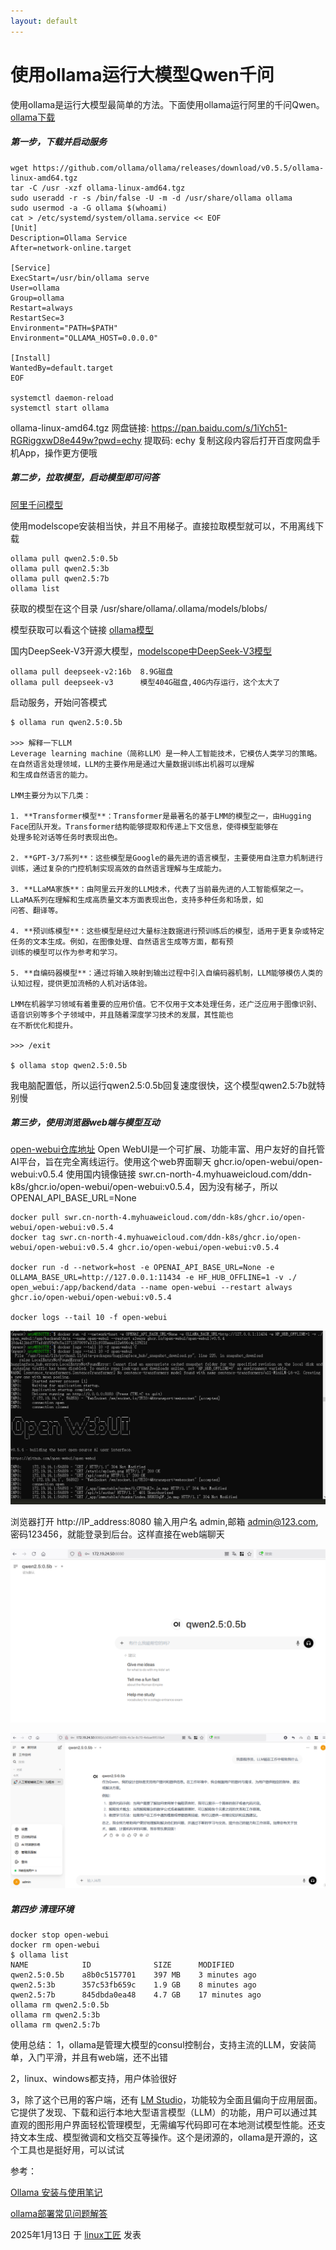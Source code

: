 ```yaml
---
layout: default
---
```


# 使用ollama运行大模型Qwen千问

使用ollama是运行大模型最简单的方法。下面使用ollama运行阿里的千问Qwen。[ollama下载](https://ollama.com/download)

##### 第一步，下载并启动服务

```
wget https://github.com/ollama/ollama/releases/download/v0.5.5/ollama-linux-amd64.tgz
tar -C /usr -xzf ollama-linux-amd64.tgz
sudo useradd -r -s /bin/false -U -m -d /usr/share/ollama ollama
sudo usermod -a -G ollama $(whoami)
cat > /etc/systemd/system/ollama.service << EOF
[Unit]
Description=Ollama Service
After=network-online.target

[Service]
ExecStart=/usr/bin/ollama serve
User=ollama
Group=ollama
Restart=always
RestartSec=3
Environment="PATH=$PATH"
Environment="OLLAMA_HOST=0.0.0.0"

[Install]
WantedBy=default.target
EOF

systemctl daemon-reload
systemctl start ollama
```

ollama-linux-amd64.tgz 网盘链接: https://pan.baidu.com/s/1iYch51-RGRiggxwD8e449w?pwd=echy 提取码: echy 复制这段内容后打开百度网盘手机App，操作更方便哦

##### 第二步，拉取模型，启动模型即可问答

[阿里千问模型](https://modelscope.cn/models?name=Qwen2.5&page=1)

使用modelscope安装相当快，并且不用梯子。直接拉取模型就可以，不用离线下载

```
ollama pull qwen2.5:0.5b
ollama pull qwen2.5:3b
ollama pull qwen2.5:7b
ollama list
```

获取的模型在这个目录 /usr/share/ollama/.ollama/models/blobs/

模型获取可以看这个链接 [ollama模型](https://ollama.com/search)

国内DeepSeek-V3开源大模型，[modelscope中DeepSeek-V3模型](https://www.modelscope.cn/models/unsloth/DeepSeek-V3-GGUF)

```
ollama pull deepseek-v2:16b  8.9G磁盘
ollama pull deepseek-v3      模型404G磁盘,40G内存运行，这个太大了
```

启动服务，开始问答模式

```
$ ollama run qwen2.5:0.5b

>>> 解释一下LLM
Leverage learning machine（简称LLM）是一种人工智能技术，它模仿人类学习的策略。在自然语言处理领域，LLM的主要作用是通过大量数据训练出机器可以理解
和生成自然语言的能力。

LMM主要分为以下几类：

1. **Transformer模型**：Transformer是最著名的基于LMM的模型之一，由Hugging Face团队开发。Transformer结构能够提取和传递上下文信息，使得模型能够在
处理多轮对话等任务时表现出色。

2. **GPT-3/7系列**：这些模型是Google的最先进的语言模型，主要使用自注意力机制进行训练，通过复杂的门控机制实现高效的自然语言理解与生成能力。

3. **LLaMA家族**：由阿里云开发的LLM技术，代表了当前最先进的人工智能框架之一。LLaMA系列在理解和生成高质量文本方面表现出色，支持多种任务和场景，如
问答、翻译等。

4. **预训练模型**：这些模型是经过大量标注数据进行预训练后的模型，适用于更复杂或特定任务的文本生成。例如，在图像处理、自然语言生成等方面，都有预
训练的模型可以作为参考和学习。

5. **自编码器模型**：通过将输入映射到输出过程中引入自编码器机制，LLM能够模仿人类的认知过程，提供更加流畅的人机对话体验。

LMM在机器学习领域有着重要的应用价值。它不仅用于文本处理任务，还广泛应用于图像识别、语音识别等多个子领域中，并且随着深度学习技术的发展，其性能也
在不断优化和提升。

>>> /exit

$ ollama stop qwen2.5:0.5b
```

我电脑配置低，所以运行qwen2.5:0.5b回复速度很快，这个模型qwen2.5:7b就特别慢

##### 第三步，使用浏览器web端与模型互动

[open-webui仓库地址](https://github.com/open-webui/open-webui)  Open WebUI是一个可扩展、功能丰富、用户友好的自托管AI平台，旨在完全离线运行。使用这个web界面聊天
ghcr.io/open-webui/open-webui:v0.5.4 
使用国内镜像链接 swr.cn-north-4.myhuaweicloud.com/ddn-k8s/ghcr.io/open-webui/open-webui:v0.5.4，因为没有梯子，所以 OPENAI_API_BASE_URL=None

```
docker pull swr.cn-north-4.myhuaweicloud.com/ddn-k8s/ghcr.io/open-webui/open-webui:v0.5.4
docker tag swr.cn-north-4.myhuaweicloud.com/ddn-k8s/ghcr.io/open-webui/open-webui:v0.5.4 ghcr.io/open-webui/open-webui:v0.5.4

docker run -d --network=host -e OPENAI_API_BASE_URL=None -e OLLAMA_BASE_URL=http://127.0.0.1:11434 -e HF_HUB_OFFLINE=1 -v ./
open_webui:/app/backend/data --name open-webui --restart always ghcr.io/open-webui/open-webui:v0.5.4

docker logs --tail 10 -f open-webui
```

![运行open-webui](../images/2025/01/run-webui.png)

浏览器打开 http://IP_address:8080  输入用户名  admin,邮箱 admin@123.com, 密码123456，就能登录到后台。这样直接在web端聊天

![open-webui登录](../images/2025/01/webui.png)

![open-webui聊天](../images/2025/01/webui-chat.png)

##### 第四步 清理环境

```
docker stop open-webui
docker rm open-webui
$ ollama list
NAME            ID              SIZE      MODIFIED
qwen2.5:0.5b    a8b0c5157701    397 MB    3 minutes ago
qwen2.5:3b      357c53fb659c    1.9 GB    8 minutes ago
qwen2.5:7b      845dbda0ea48    4.7 GB    17 minutes ago
ollama rm qwen2.5:0.5b
ollama rm qwen2.5:3b
ollama rm qwen2.5:7b
```

使用总结：
1，ollama是管理大模型的consul控制台，支持主流的LLM，安装简单，入门平滑，并且有web端，还不出错

2，linux、windows都支持，用户体验很好

3，除了这个已用的客户端，还有 [LM Studio](https://lmstudio.ai/)，功能较为全面且偏向于应用层面。它提供了发现、下载和运行本地大型语言模型（LLM）的功能，用户可以通过其直观的图形用户界面轻松管理模型，无需编写代码即可在本地测试模型性能。还支持文本生成、模型微调和文档交互等操作。这个是闭源的，ollama是开源的，这个工具也是挺好用，可以试试

参考：

[Ollama 安装与使用笔记](https://zhuanlan.zhihu.com/p/14231377407)

[ollama部署常见问题解答](https://linxkon.github.io/ollama%E9%83%A8%E7%BD%B2%E6%8C%87%E5%8D%97.html)

2025年1月13日 于 [linux工匠](https://bbotte.github.io/) 发表